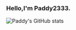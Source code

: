 ### Hello,I'm Paddy2333.
![Paddy's GitHub stats](https://github-readme-stats.vercel.app/api?username=Paddy2333&count_private=true&show_icons=true)
